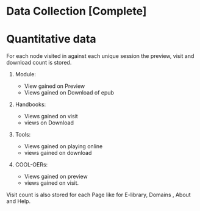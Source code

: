 # Data Collection [Complete]

Quantitative data
==================

For each node visited in against each unique session the preview, visit and download count is stored.

1. Module:
   - View gained on Preview
   - Views gained on Download of epub

2. Handbooks:
   - Views gained on visit
   - views on Download

3. Tools:
   - Views gained on playing online
   - views gained on download

4. COOL-OERs:
   - Views gained on preview
   - views gained on visit.

Visit count is also stored for each Page like for E-library, Domains , About and Help.